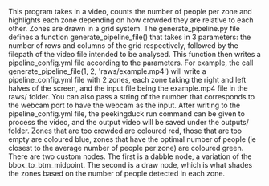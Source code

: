 This program takes in a video, counts the number of people per zone and highlights each zone depending on how crowded they are relative to each other. Zones are drawn in a grid system.
The generate_pipeline.py file defines a function generate_pipeline_file() that takes in 3 parameters: the number of rows and columns of the grid respectively, followed by the filepath of the video file intended to be analysed.
This function then writes a pipeline_config.yml file according to the parameters.
For example, the call generate_pipeline_file(1, 2, 'raws/example.mp4') will write a pipeline_config.yml file with 2 zones, each zone taking the right and left halves of the screen, and the input file being the example.mp4 file in the raws/ folder.
You can also pass a string of the number that corresponds to the webcam port to have the webcam as the input.
After writing to the pipeline_config.yml file, the peekingduck run command can be given to process the video, and the output video will be saved under the outputs/ folder.
Zones that are too crowded are coloured red, those that are too empty are coloured blue, zones that have the optimal number of people (ie closest to the average number of people per zone) are coloured green. 
There are two custom nodes. 
The first is a dabble node, a variation of the bbox_to_btm_midpoint.
The second is a draw node, which is what shades the zones based on the number of people detected in each zone.
